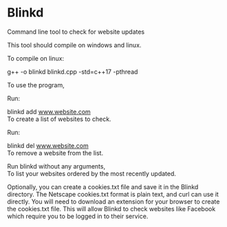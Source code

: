 # Blinkd
Command line tool to check for website updates

This tool should compile on windows and linux.

To compile on linux:<br>

g++ -o blinkd blinkd.cpp -std=c++17 -pthread
<br>

To use the program,<br>

Run:<br> 

blinkd add www.website.com<br> 
To create a list of websites to check.

Run: <br>

blinkd del www.website.com<br> 
To remove a website from the list.

Run blinkd without any arguments,<br> 
To list your websites ordered by the most recently updated.

Optionally, you can create a cookies.txt file and save it in the Blinkd directory.
The Netscape cookies.txt format is plain text, and curl can use it directly.
You will need to download an extension for your browser to create the cookies.txt file.
This will allow Blinkd to check websites like Facebook which require you to be logged 
in to their service.

